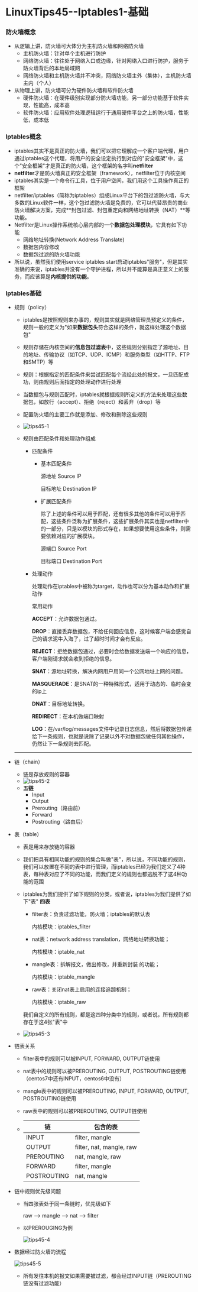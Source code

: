 # LinuxTips45--Iptables1-基础

### 防火墙概念

+ 从逻辑上讲，防火墙可大体分为主机防火墙和网络防火墙
  + 主机防火墙：针对单个主机进行防护
  + 网络防火墙：往往处于网络入口或边缘，针对网络入口进行防护，服务于防火墙背后的本地局域网
  + 网络防火墙和主机防火墙并不冲突，网络防火墙主外（集体），主机防火墙主内（个人）
+ 从物理上讲，防火墙可分为硬件防火墙和软件防火墙
  + 硬件防火墙：在硬件级别实现部分防火墙功能，另一部分功能基于软件实现，性能高，成本高
  + 软件防火墙：应用软件处理逻辑运行于通用硬件平台之上的防火墙，性能低，成本低

### Iptables概念

+ iptables其实不是真正的防火墙，我们可以把它理解成一个客户端代理，用户通过iptables这个代理，将用户的安全设定执行到对应的"安全框架"中，这个"安全框架"才是真正的防火墙，这个框架的名字叫**netfilter**
+ **netfilter**才是防火墙真正的安全框架（framework），netfilter位于内核空间
+ iptables其实是一个命令行工具，位于用户空间，我们用这个工具操作真正的框架
+ netfilter/iptables（简称为iptables）组成Linux平台下的包过滤防火墙，与大多数的Linux软件一样，这个包过滤防火墙是免费的，它可以代替昂贵的商业防火墙解决方案，完成**封包过滤、封包重定向和网络地址转换（NAT）**等功能。
+ Netfilter是Linux操作系统核心层内部的一个**数据包处理模块**，它具有如下功能
  + 网络地址转换(Network Address Translate)
  + 数据包内容修改
  + 数据包过滤的防火墙功能
+ 所以说，虽然我们使用service iptables start启动iptables"服务"，但是其实准确的来说，iptables并没有一个守护进程，所以并不能算是真正意义上的服务，而应该算是**内核提供的功能**。

### Iptables基础

+ 规则（policy）

  + iptables是按照规则来办事的，规则其实就是网络管理员预定义的条件，规则一般的定义为"如果**数据包头**符合这样的条件，就这样处理这个数据包"

  + 规则存储在内核空间的**信息包过滤表**中，这些规则分别指定了源地址、目的地址、传输协议（如TCP、UDP、ICMP）和服务类型（如HTTP、FTP和SMTP）等

  + 规则：根据指定的匹配条件来尝试匹配每个流经此处的报文，一旦匹配成功，则由规则后面指定的处理动作进行处理

  + 当数据包与规则匹配时，iptables就根据规则所定义的方法来处理这些数据包，如放行（accept）、拒绝（reject）和丢弃（drop）等

  + 配置防火墙的主要工作就是添加、修改和删除这些规则

  + ![tips45-1](tips45-1.jpg)

  + 规则由匹配条件和处理动作组成

    + 匹配条件

      + 基本匹配条件

        源地址 Source IP 

        目标地址 Destination IP

      + 扩展匹配条件

        除了上述的条件可以用于匹配，还有很多其他的条件可以用于匹配，这些条件泛称为扩展条件，这些扩展条件其实也是netfilter中的一部分，只是以模块的形式存在，如果想要使用这些条件，则需要依赖对应的扩展模块。

        源端口 Source Port

        目标端口 Destination Port

    + 处理动作

      处理动作在iptables中被称为target，动作也可以分为基本动作和扩展动作

      常用动作

      **ACCEPT**：允许数据包通过。

      **DROP**：直接丢弃数据包，不给任何回应信息，这时候客户端会感觉自己的请求泥牛入海了，过了超时时间才会有反应。

      **REJECT**：拒绝数据包通过，必要时会给数据发送端一个响应的信息，客户端刚请求就会收到拒绝的信息。

      **SNAT**：源地址转换，解决内网用户用同一个公网地址上网的问题。

      **MASQUERADE**：是SNAT的一种特殊形式，适用于动态的、临时会变的ip上

      **DNAT**：目标地址转换。

      **REDIRECT**：在本机做端口映射

      **LOG**：在/var/log/messages文件中记录日志信息，然后将数据包传递给下一条规则，也就是说除了记录以外不对数据包做任何其他操作，仍然让下一条规则去匹配。

  ---

+ 链（chain）

  +  链是存放规则的容器
  + ![tips45-2](tips45-2.jpg)
  + **五链**
    + Input
    + Output
    + Prerouting（路由前）
    + Forward
    + Postrouting（路由后）

+ 表（table）

  + 表是用来存放链的容器

  + 我们把具有相同功能的规则的集合叫做"表"，所以说，不同功能的规则，我们可以放置在不同的表中进行管理，而iptables已经为我们定义了4种表，每种表对应了不同的功能，而我们定义的规则也都逃脱不了这4种功能的范围

  + iptables为我们提供了如下规则的分类，或者说，iptables为我们提供了如下"表" **四表**

    + filter表：负责过滤功能，防火墙；iptables的默认表

      内核模块：iptables_filter

    + nat表：network address translation，网络地址转换功能；

      内核模块：iptable_nat

    + mangle表：拆解报文，做出修改，并重新封装 的功能；

      内核模块：iptable_mangle

    + raw表：关闭nat表上启用的连接追踪机制；

      内核模块：iptable_raw

    我们自定义的所有规则，都是这四种分类中的规则，或者说，所有规则都存在于这4张"表"中

  + ![tips45-3](tips45-3.jpg)

+ 链表关系

  + filter表中的规则可以被INPUT, FORWARD, OUTPUT链使用
  + nat表中的规则可以被PREROUTING, OUTPUT, POSTROUTING链使用（centos7中还有INPUT，centos6中没有）
  + mangle表中的规则可以被PREROUTING, INPUT, FORWARD, OUTPUT, POSTROUTING链使用

  + raw表中的规则可以被PREROUTING, OUTPUT链使用

  + | 链          | 包含的表                 |
    | ----------- | ------------------------ |
    | INPUT       | filter, mangle           |
    | OUTPUT      | filter, nat, mangle, raw |
    | PREROUTING  | nat, mangle, raw         |
    | FORWARD     | filter, mangle           |
    | POSTROUTING | nat, mangle              |

+ 链中规则优先级问题

  + 当四张表处于同一条链时，优先级如下

    raw --> mangle --> nat --> filter

  + 以PREROUGING为例

    ![tips45-4](tips45-4.jpg)

+ 数据经过防火墙的流程

  ![tips45-5](tips45-5.jpg)

  + 所有发往本机的报文如果需要被过滤，都会经过INPUT链（PREROUTING链没有过滤功能）

  


